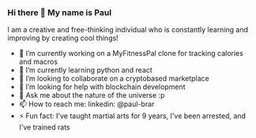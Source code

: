 ### Hi there 👋 My name is Paul

I am a creative and free-thinking individual who is constantly learning and improving by creating cool things!

- 🔭 I’m currently working on a MyFitnessPal clone for tracking calories and macros
- 🌱 I’m currently learning python and react
- 👯 I’m looking to collaborate on a cryptobased marketplace
- 🤔 I’m looking for help with blockchain development
- 💬 Ask me about the nature of the universe :p
- 📫 How to reach me: linkedin: @paul-brar
- ⚡ Fun fact: I've taught martial arts for 9 years, I've been arrested, and I've trained rats  

